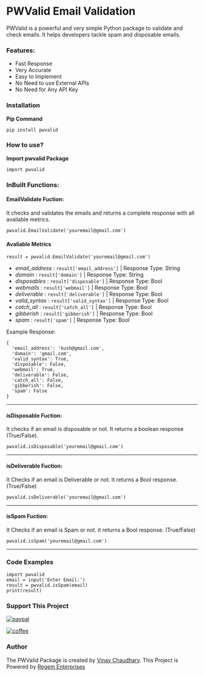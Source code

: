 
# PWValid Email Validation 

PWValid is a powerful and very simple Python package to validate and check emails. It helps developers tackle spam and disposable emails.



### Features:
+ Fast Response
+ Very Accurate
+ Easy to Implement
+ No Need to use External APIs
+ No Need for Any API Key

### Installation
**Pip Command**

```
pip install pwvalid
```

### How to use?

**Import pwvalid Package**

```
import pwvalid
```

### InBuilt Functions:
#### EmailValidate Fuction:
It checks and validates the emails and returns a complete response with all available metrics.

```
pwvalid.EmailValidate('youremail@gmail.com')
```


#### Avaliable Metrics
```
result = pwvalid.EmailValidate('youremail@gmail.com')
```
+ _email_address_ : `result['email_address']` | Response Type: String
+ _domain_ : `result['domain']` | Response Type: String
+ _disposables_ : `result['disposable']` | Response Type: Bool
+ _webmails_ : `result['webmail']` | Response Type: Bool
+ _deliverable_ : `result['deliverable']` | Response Type: Bool
+ _valid_syntax_ : `result['valid_syntax']` | Response Type: Bool
+ _catch_all_ : `result['catch_all']` | Response Type: Bool
+ _gibberish_ : `result['gibberish']` | Response Type: Bool
+ _spam_ : `result['spam']` | Response Type: Bool

Example Response:

```
{
  'email_address': 'kush@gmail.com',
  'domain': 'gmail.com',
  'valid_syntax': True,
  'disposable': False,
  'webmail': True,
  'deliverable': False,
  'catch_all': False,
  'gibberish': False,
  'spam': False
}
```


---
#### isDisposable Fuction:
It checks if an email is disposable or not. It returns a boolean response (True/False).

```
pwvalid.isDisposable('youremail@gmail.com')
```

---
#### isDeliverable Fuction:
It Checks if an email is Deliverable or not. it returns a Bool response. (True/False)

```
pwvalid.isDeliverable('youremail@gmail.com')
```

---
#### isSpam Fuction:
It Checks if an email is Spam or not. it returns a Bool response. (True/False)

```
pwvalid.isSpam('youremail@gmail.com')
```

---

### Code Examples
```
import pwvalid 
email = input('Enter Email:')
result = pwvalid.isSpam(email)
print(result)
```

### Support This Project
[![paypal](https://img.shields.io/badge/PayPal-00457C?style=for-the-badge&logo=paypal&logoColor=white)](https://www.paypal.com/paypalme/itsvinaychaudhary) 

[![coffee](https://img.shields.io/badge/Buy_Me_A_Coffee-FFDD00?style=for-the-badge&logo=buy-me-a-coffee&logoColor=black)](https://buymeacoffee.com/vinay_dev)

### Author
The PWValid Package is created by [Vinay Chaudhary](https://buymeacoffee.com/vinay_dev). This Project is Powered by [Regem Enterprises](https://regem.in)
